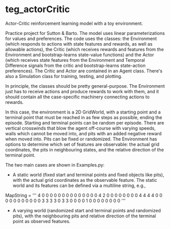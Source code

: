 # teg_actorCritic
Actor-Critic reinforcement learning model with a toy environment.

Practice project for Sutton & Barto. The model uses linear parameterizations for values and preferences. The code uses the classes: the Environment (which responds to actions with state features and rewards, as well as allowable actions), the Critic (which receives rewards and features from the Environment and bootstrap-learns state-value functions) and the Actor (which receives state features from the Environment and Temporal Difference signals from the critic and bootstrap-learns state-action preferences). The Critic and Actor are contained in an Agent class. There's also a Simulation class for training, testing, and plotting.

In principle, the classes should be pretty general-purpose. The Environment just has to receive actions and produce rewards to work with them, and it should contain all the case-specific machinery connecting actions to rewards.

In this case, the environment is a 2D GridWorld, with a starting point and a terminal point that must be reached in as few steps as possible, ending the episode. Starting and terminal points can be random per episode. There are vertical crosswinds that blow the agent off-course with varying speeds, walls which cannot be moved into, and pits with an added negative reward when moved into. Pits can be fixed or randomized. The Environment has options to determine which set of features are observable: the actual grid coordinates, the pits in neighbouring states, and the relative direction of the terminal point.

The two main cases are shown in Examples.py:

- A static world (fixed start and terminal points and fixed objects like pits), with the actual grid coordinates as the observable feature. The static world and its features can be defined via a multiline string, e.g.,

MapString = '''
4 0 0 0 0 0 0 0 0 0
0 0 0 0 0 4 2 0 0 0
0 0 0 0 0 4 4 4 4 0
0 0 0 0 0 0 0 0 0 0
3 3 3 3 0 3 3 0 0 0
0 1 0 0 0 0 0 0 0 0
'''

- A varying world (randomized start and terminal points and randomized pits), with the neighbouring pits and relative direction of the terminal point as observed features.
